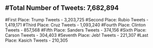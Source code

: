 #Total Number of Tweets: 7,682,894 
---
#First Place: Trump Tweets - 3,203,725
#Second Place: Rubio Tweets - 1,419,171
#Third Place: Cruz Tweets - 1,093,240
#Fourth Place: Clinton Tweets - 857,568
#Fifth Place: Sanders Tweets - 374,156
#Sixth Place: Carson Tweets - 304,403
#Seventh Place: Jeb! Tweets - 221,307
#Last Place: Kasich Tweets - 210,305
